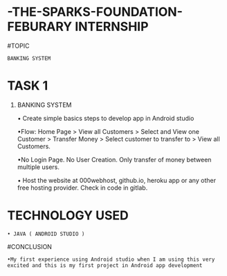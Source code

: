 # -THE-SPARKS-FOUNDATION-FEBURARY INTERNSHIP


#TOPIC

    BANKING SYSTEM


# TASK 1 
 
1. BANKING SYSTEM 

    • Create simple basics steps to develop app in Android studio 

    •Flow: Home  Page > View all Customers > Select and View one Customer > Transfer Money > Select customer to transfer to > View all Customers.
     
    •No Login Page. No User Creation. Only transfer of money between multiple users.

    • Host the website at 000webhost, github.io, heroku app or any other free hosting provider. Check in code in gitlab.
# TECHNOLOGY USED 

    • JAVA ( ANDROID STUDIO )


#CONCLUSION 
 
    •My first experience using Android studio when I am using this very excited and this is my first project in Android app development 
